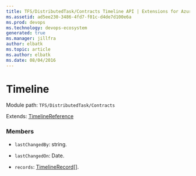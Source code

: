 ```yaml
---
title: TFS/DistributedTask/Contracts Timeline API | Extensions for Azure DevOps Services
ms.assetid: ad5ee230-3486-4fd7-f01c-d4de7d100e6a
ms.prod: devops
ms.technology: devops-ecosystem
generated: true
ms.manager: jillfra
author: elbatk
ms.topic: article
ms.author: elbatk
ms.date: 08/04/2016
---
```


# Timeline

Module path: `TFS/DistributedTask/Contracts`

Extends: [TimelineReference](../../../TFS/DistributedTask/Contracts/TimelineReference.md)

### Members

* `lastChangedBy`: string. 

* `lastChangedOn`: Date. 

* `records`: [TimelineRecord](../../../TFS/DistributedTask/Contracts/TimelineRecord.md)[]. 

